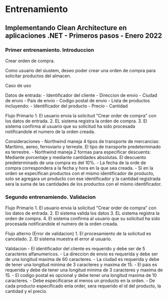 # Entrenamiento
## Implementando Clean Architecture en aplicaciones .NET - Primeros pasos - Enero 2022

### Primer entrenamiento. Introduccion
Crear orden de compra.

Como usuario del siustem, deseo poder crear una orden de compra para solicitar productos del almacen.

Caso de uso

Datos de entrada:
	- Identificador del cliente
	- Direccion de envio
	- Ciudad de envio
	- Pais de envio
	- Codigo postal de envio
	- Lista de productos incluyendo:
		- Identificador del producto
		- Precio
		- Cantidad

Flujo Primario
	1. El usuario envia la solicitud "Crear order de compra" con los datos de entrada.
	2. EL sistema registra la orden de compra.
	3. El sistema confirma al usuario que su solicitud ha sido procesada notificandole el numero de la orden creada.

Consideraciones
	- Northwind maneja 4 tipos de transporte de mercancias: Maritimo, aereo, ferroviario y terreste. El tipo de transporte predeterminado es terrestre.
	- Northwind maneja 2 formas para especificar descuents: Mediante porcentaje y mediante cantidades absolutas. El descuento predeterminado de una compra es del 10%.
	- La fecha de la orde de compra correspondera a la fecha y hora en la que sea creada.
	- Si en la orden se especifican productos con el mismo identificador de producto, solo se agregara un producto con ese identificador y la cantidad registrada sera la suma de las cantidades de los productos con el mismo identificador.

### Segundo entrenamiendo. Validacion

Flujo Primario
	1. El usuario envia la solicitud "Crear order de compra" con los datos de entrada.
	2. El sistema valida los datos
	3. EL sistema registra la orden de compra.
	4. El sistema confirma al usuario que su solicitud ha sido procesada notificandole el numero de la orden creada.

Flujo alterno (Error de validacion)
	1. El procesamiento de la solicitud es cancelado.
	2. El sistema muestra el error al usuario.

Validacion
	- El identificador del cliente es requerido y debe ser de 5 caracteres alfanumericos.
	- La direccion de envio es requerida y debe ser de una longitud maxima de 60 caracteres.
	- La ciudad es requerida y debe de tener una longitud minima de 3 caracteres y maxima de 15.
	- El pais es requerida y debe de tener una longitud minima de 3 caracteres y maxima de 15.
	- El codigo postal es opcional y debe tener una longitud maxima de 10 caracteres.
	- Debe especificarse al menos un producto en la orden.
	- De cada producto especificado enla order, sera requerido el id del producto, la cantidad y el precio.